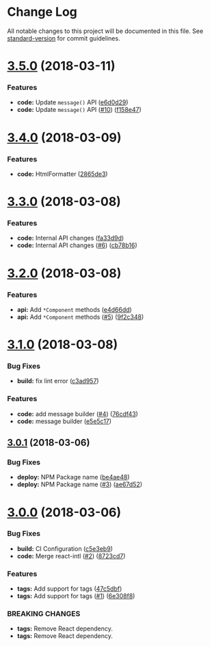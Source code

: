 # Change Log

All notable changes to this project will be documented in this file. See [standard-version](https://github.com/conventional-changelog/standard-version) for commit guidelines.

<a name="3.5.0"></a>
# [3.5.0](https://github.com/adam-26/intl-format/compare/v3.4.3...v3.5.0) (2018-03-11)


### Features

* **code:** Update `message()` API ([e6d0d29](https://github.com/adam-26/intl-format/commit/e6d0d29))
* **code:** Update `message()` API  ([#10](https://github.com/adam-26/intl-format/issues/10)) ([f158e47](https://github.com/adam-26/intl-format/commit/f158e47))



<a name="3.4.0"></a>
# [3.4.0](https://github.com/adam-26/intl-format/compare/v3.3.0...v3.4.0) (2018-03-09)


### Features

* **code:** HtmlFormatter ([2865de3](https://github.com/adam-26/intl-format/commit/2865de3))



<a name="3.3.0"></a>
# [3.3.0](https://github.com/adam-26/intl-format/compare/v3.2.0...v3.3.0) (2018-03-08)


### Features

* **code:** Internal API changes ([fa33d9d](https://github.com/adam-26/intl-format/commit/fa33d9d))
* **code:** Internal API changes ([#6](https://github.com/adam-26/intl-format/issues/6)) ([cb78b16](https://github.com/adam-26/intl-format/commit/cb78b16))



<a name="3.2.0"></a>
# [3.2.0](https://github.com/adam-26/intl-format/compare/v3.1.0...v3.2.0) (2018-03-08)


### Features

* **api:** Add `*Component` methods ([e4d66dd](https://github.com/adam-26/intl-format/commit/e4d66dd))
* **api:** Add `*Component` methods  ([#5](https://github.com/adam-26/intl-format/issues/5)) ([9f2c348](https://github.com/adam-26/intl-format/commit/9f2c348))



<a name="3.1.0"></a>
# [3.1.0](https://github.com/adam-26/intl-format/compare/v3.0.1...v3.1.0) (2018-03-08)


### Bug Fixes

* **build:** fix lint error ([c3ad957](https://github.com/adam-26/intl-format/commit/c3ad957))


### Features

* **code:** add message builder  ([#4](https://github.com/adam-26/intl-format/issues/4)) ([76cdf43](https://github.com/adam-26/intl-format/commit/76cdf43))
* **code:** message builder ([e5e5c17](https://github.com/adam-26/intl-format/commit/e5e5c17))



<a name="3.0.1"></a>
## [3.0.1](https://github.com/adam-26/intl-format/compare/v3.0.0...v3.0.1) (2018-03-06)


### Bug Fixes

* **deploy:** NPM Package name ([be4ae48](https://github.com/adam-26/intl-format/commit/be4ae48))
* **deploy:** NPM Package name ([#3](https://github.com/adam-26/intl-format/issues/3)) ([ae67d52](https://github.com/adam-26/intl-format/commit/ae67d52))



<a name="3.0.0"></a>
# [3.0.0](https://github.com/adam-26/intl-format/compare/v2.4.0...v3.0.0) (2018-03-06)


### Bug Fixes

* **build:** CI Configuration ([c5e3eb9](https://github.com/adam-26/intl-format/commit/c5e3eb9))
* **code:** Merge react-intl ([#2](https://github.com/adam-26/intl-format/issues/2)) ([8723cd7](https://github.com/adam-26/intl-format/commit/8723cd7))


### Features

* **tags:** Add support for tags ([47c5dbf](https://github.com/adam-26/intl-format/commit/47c5dbf))
* **tags:** Add support for tags  ([#1](https://github.com/adam-26/intl-format/issues/1)) ([6e308f8](https://github.com/adam-26/intl-format/commit/6e308f8))


### BREAKING CHANGES

* **tags:** Remove React dependency.
* **tags:** Remove React dependency.
